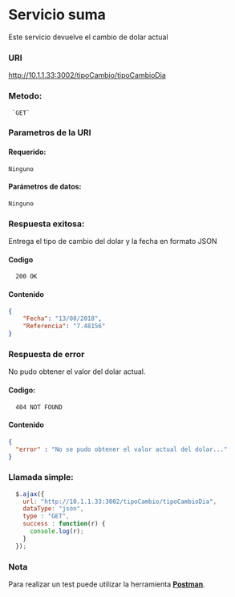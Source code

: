 # Servicio suma

Este servicio devuelve el cambio de dolar actual
### URI

  <http://10.1.1.33:3002/tipoCambio/tipoCambioDia>
     
### Metodo:

 	 `GET`
    
### Parametros de la URI

#### Requerido:
 
  	Ninguno
  	
#### Parámetros de datos:

  	Ninguno
  
### Respuesta exitosa:
  Entrega el tipo de cambio del dolar y la fecha en formato JSON

#### Codigo
      200 OK
#### Contenido
  ```json
  {
      "Fecha": "13/08/2018",
      "Referencia": "7.48156"
  }
  ```
 
### Respuesta de error

  No pudo obtener el valor del dolar actual.

#### Codigo:
      404 NOT FOUND
#### Contenido
  ```json
  { 
    "error" : "No se pudo obtener el valor actual del dolar..." 
  }
  ```

 ### Llamada simple:

  ```javascript
    $.ajax({
      url: "http://10.1.1.33:3002/tipoCambio/tipoCambioDia",
      dataType: "json",
      type : "GET",
      success : function(r) {
        console.log(r);
      }
    });
  ```
### Nota
  Para realizar un test puede utilizar la herramienta [**Postman**](https://www.getpostman.com/).